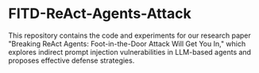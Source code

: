 # FITD-ReAct-Agents-Attack
This repository contains the code and experiments for our research paper "Breaking ReAct Agents: Foot-in-the-Door Attack Will Get You In," which explores indirect prompt injection vulnerabilities in LLM-based agents and proposes effective defense strategies.
